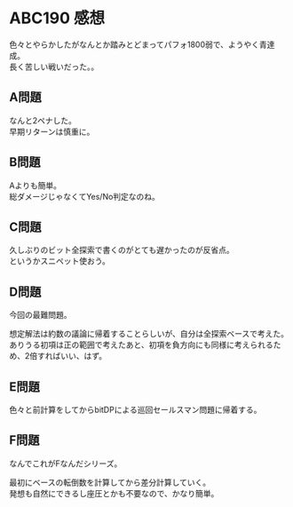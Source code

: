 # ABC190 感想

色々とやらかしたがなんとか踏みとどまってパフォ1800弱で、ようやく青達成。  
長く苦しい戦いだった。。

## A問題

なんと2ペナした。  
早期リターンは慎重に。

## B問題

Aよりも簡単。  
総ダメージじゃなくてYes/No判定なのね。

## C問題

久しぶりのビット全探索で書くのがとても遅かったのが反省点。  
というかスニペット使おう。

## D問題

今回の最難問題。

想定解法は約数の議論に帰着することらしいが、自分は全探索ベースで考えた。  
ありうる初項は正の範囲で考えたあと、初項を負方向にも同様に考えられるため、2倍すればいい、はず。

## E問題

色々と前計算をしてからbitDPによる巡回セールスマン問題に帰着する。

## F問題

なんでこれがFなんだシリーズ。

最初にベースの転倒数を計算してから差分計算していく。  
発想も自然にできるし座圧とかも不要なので、かなり簡単。

